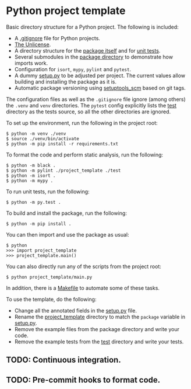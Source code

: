 # Python project template

Basic directory structure for a Python project. The following is included:
* A [.gitignore](.gitignore) file for Python projects.
* [The Unlicense](https://unlicense.org/).
* A directory structure for the [package itself](project_template) and for [unit tests](test).
* Several submodules in the [package directory](project_template) to demonstrate how imports work.
* Configuration for `isort`, `mypy`, `pylint` and `pytest`.
* A dummy [setup.py](setup.py) to be adjusted per project. The current values allow building and installing the package as it is.
* Automatic package versioning using [setuptools_scm](https://github.com/pypa/setuptools_scm) based on git tags.

The configuration files as well as the `.gitignore` file ignore (among others) the `.venv` and `venv` directories. The `pytest` config explicitly lists the [test](test) directory as the tests source, so all the other directories are ignored.

To set up the environment, run the following in the project root:
```
$ python -m venv ./venv
$ source ./venv/bin/activate
$ python -m pip install -r requirements.txt
```

To format the code and perform static analysis, run the following:
```
$ python -m black .
$ python -m pylint ./project_template ./test
$ python -m isort .
$ python -m mypy .
```

To run unit tests, run the following:
```
$ python -m py.test .
```

To build and install the package, run the following:
```
$ python -m pip install .
```
You can then import and use the package as usual:
```
$ python
>>> import project_template
>>> project_template.main()
```

You can also directly run any of the scripts from the project root:
```
$ python project_template/main.py
```

In addition, there is a [Makefile](Makefile) to automate some of these tasks.

To use the template, do the following:
* Change all the annotated fields in the [setup.py](setup.py) file.
* Rename the [project_template](project_template) directory to match the `package` variable in [setup.py](setup.py).
* Remove the example files from the package directory and write your code.
* Remove the example tests from the [test](test) directory and write your tests.

## TODO: Continuous integration.
## TODO: Pre-commit hooks to format code.
